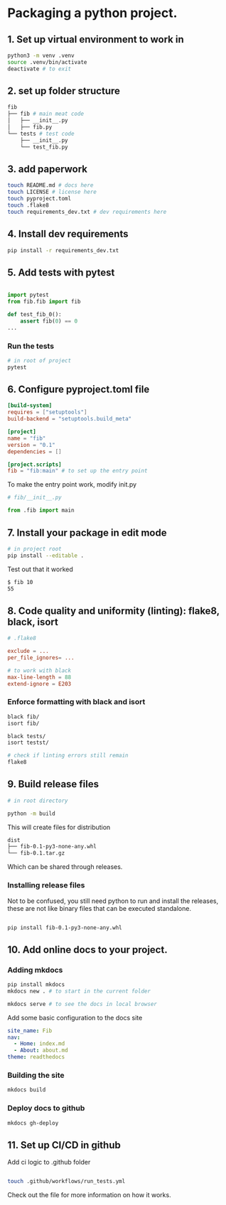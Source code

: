 # Packaging a python project.

## 1. Set up virtual environment to work in

```sh
python3 -m venv .venv
source .venv/bin/activate
deactivate # to exit
```

## 2. set up folder structure
```sh
fib
├── fib # main meat code
│   ├── __init__.py 
│   ├── fib.py 
└── tests # test code 
    ├── __init__.py
    └── test_fib.py
```

## 3. add paperwork
```sh
touch README.md # docs here
touch LICENSE # license here
touch pyproject.toml
touch .flake8
touch requirements_dev.txt # dev requirements here
```

## 4. Install dev requirements

```sh
pip install -r requirements_dev.txt
```

## 5. Add tests with pytest
```py

import pytest
from fib.fib import fib

def test_fib_0():
    assert fib(0) == 0
...


```

### Run the tests

```sh
# in root of project
pytest

```

## 6. Configure pyproject.toml file

```toml
[build-system]
requires = ["setuptools"]
build-backend = "setuptools.build_meta"

[project]
name = "fib"
version = "0.1"
dependencies = []

[project.scripts]
fib = "fib:main" # to set up the entry point
```

To make the entry point work, modify init.py

```py
# fib/__init__.py

from .fib import main

```

## 7. Install your package in edit mode

```sh
# in project root
pip install --editable .
```

Test out that it worked
```sh
$ fib 10
55
```

## 8. Code quality and uniformity (linting): flake8, black, isort

```toml
# .flake8

exclude = ...
per_file_ignores= ...

# to work with black
max-line-length = 88
extend-ignore = E203
```

### Enforce formatting with black and isort

```sh
black fib/
isort fib/

black tests/
isort testst/

# check if linting errors still remain
flake8
```
## 9. Build release files 

```sh
# in root directory

python -m build
```

This will create files for distribution

```sh
dist
├── fib-0.1-py3-none-any.whl
└── fib-0.1.tar.gz
```

Which can be shared through releases.

### Installing release files

Not to be confused, you still need python to run and install the releases, these are not like binary files that can be executed standalone.

```sh

pip install fib-0.1-py3-none-any.whl

```

## 10. Add online docs to your project.

### Adding mkdocs
```sh
pip install mkdocs
mkdocs new . # to start in the current folder

mkdocs serve # to see the docs in local browser
```

Add some basic configuration to the docs site
```yml
site_name: Fib
nav:
  - Home: index.md
  - About: about.md
theme: readthedocs
```


### Building the site

```sh
mkdocs build
```

### Deploy docs to github

```sh
mkdocs gh-deploy
```

## 11. Set up CI/CD in github

Add ci logic to .github folder

```sh

touch .github/workflows/run_tests.yml

```

Check out the file for more information on how it works.


